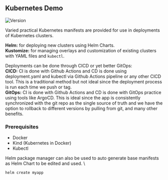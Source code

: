 ## Kubernetes Demo 
![Version](https://img.shields.io/badge/version-1.2.4-green)  


Varied practical Kubernetes manifests are provided for use in deployments of Kubernetes clusters.

**Helm:** for deploying new clusters using Helm Charts. \
**Kustomize:** for managing overlays and customization of existing clusters with YAML files and `kubectl`.


Deployments can be done through CICD or yet better GitOps: \
**CICD:** CI is done with Github Actions and CD is done using deployment.yaml and kubectl via Github Actions pipeline or any other CICD tool. This is a traditional method but not ideal since the deployment process is run each time we push or tag. \
**GitOps:** CI is done with Github Actions and CD is done with GitOps practice using tools like ArgoCD. This is ideal since the app is consistently synchronized with the git repo as the single source of truth and we have the option to rollback to different versions by pulling from git, and many other benefits.

### Prerequisites

- Docker
- Kind (Kubernetes in Docker)
- Kubectl

Helm package manager can also be used to auto generate base manifests as Helm Chart to be edited and used. \
```
helm create myapp
```
